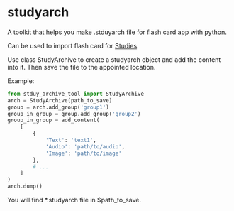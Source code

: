 # studyarch

A toolkit that helps you make .stduyarch file for flash card app with python.

Can be used to import flash card for [Studies](http://www.studiesapp.com).

Use class StudyArchive to create a studyarch object and add the content into it.
Then save the file to the appointed location.

Example:

```python
from stduy_archive_tool import StudyArchive
arch = StudyArchive(path_to_save)
group = arch.add_group('group1')
group_in_group = group.add_group('group2')
group_in_group = add_content(
    [
        {
            'Text': 'text1',
            'Audio': 'path/to/audio',
            'Image': 'path/to/image'
        },
        # ...
    ]
)
arch.dump()
```

You will find *.studyarch file in $path_to_save.
